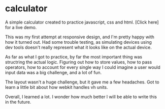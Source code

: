# calculator

A simple calculator created to practice javascript, css and html. [Click here] for a live demo.

This was my first attempt at responsive design, and I'm pretty happy with how it turned out. Had some trouble testing, as simulating devices using dev tools doesn't really represent what it looks like on the actual device.

As far as what I got to practice, by far the most important thing was structring the actual logic. Figuring out how to store values, how to pass operators, how to account for every single way I could imagine a user would input data was a big challenge, and a lot of fun.

The layout wasn't a huge challenge, but it gave me a few headaches. Got to learn a little bit about how webkit handles vh units.

Overall, I learned a lot. I wonder how much better I will be able to write this in the future.